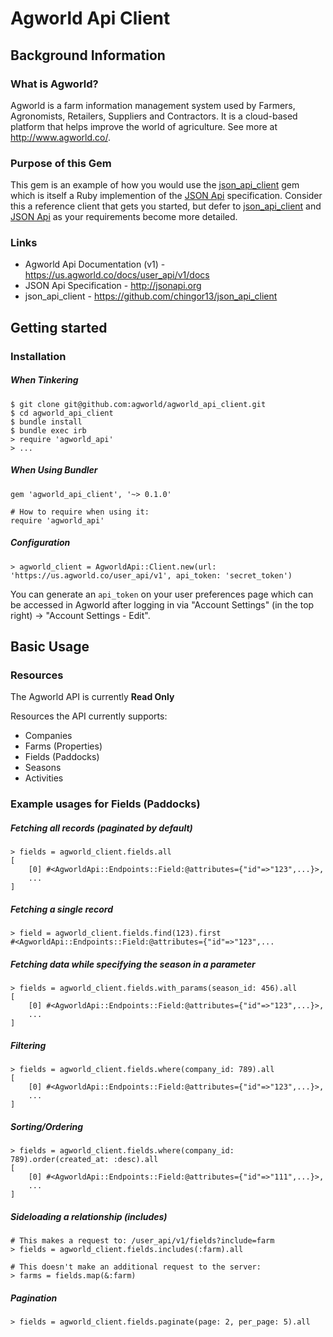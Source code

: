 # Agworld Api Client

## Background Information

### What is Agworld?
Agworld is a farm information management system used by Farmers, Agronomists, Retailers, Suppliers and Contractors. It is a cloud-based platform that helps improve the world of agriculture. See more at http://www.agworld.co/.

### Purpose of this Gem
This gem is an example of how you would use the [json_api_client](https://github.com/chingor13/json_api_client) gem which is itself a Ruby implemention of the [JSON Api](http://jsonapi.org) specification. Consider this a reference client that gets you started, but defer to [json_api_client](https://github.com/chingor13/json_api_client) and [JSON Api](http://jsonapi.org) as your requirements become more detailed.

### Links
* Agworld Api Documentation (v1) - https://us.agworld.co/docs/user_api/v1/docs
* JSON Api Specification - http://jsonapi.org
* json_api_client - https://github.com/chingor13/json_api_client

## Getting started

### Installation

##### When Tinkering

    $ git clone git@github.com:agworld/agworld_api_client.git
    $ cd agworld_api_client
    $ bundle install
    $ bundle exec irb
    > require 'agworld_api'
    > ...

##### When Using Bundler

    gem 'agworld_api_client', '~> 0.1.0'

    # How to require when using it:
    require 'agworld_api'

##### Configuration

    > agworld_client = AgworldApi::Client.new(url: 'https://us.agworld.co/user_api/v1', api_token: 'secret_token')

You can generate an `api_token` on your user preferences page which can be accessed in Agworld after logging in via "Account Settings" (in the top right) -> "Account Settings - Edit". 

## Basic Usage

### Resources

The Agworld API is currently **Read Only**

Resources the API currently supports:

* Companies
* Farms (Properties)
* Fields (Paddocks)
* Seasons
* Activities

### Example usages for Fields (Paddocks)

##### Fetching all records (paginated by default)

    > fields = agworld_client.fields.all
    [
        [0] #<AgworldApi::Endpoints::Field:@attributes={"id"=>"123",...}>,
        ...
    ]

##### Fetching a single record

    > field = agworld_client.fields.find(123).first
    #<AgworldApi::Endpoints::Field:@attributes={"id"=>"123",...

##### Fetching data while specifying the season in a parameter

    > fields = agworld_client.fields.with_params(season_id: 456).all
    [
        [0] #<AgworldApi::Endpoints::Field:@attributes={"id"=>"123",...}>,
        ...
    ]

##### Filtering

    > fields = agworld_client.fields.where(company_id: 789).all
    [
        [0] #<AgworldApi::Endpoints::Field:@attributes={"id"=>"123",...}>,
        ...
    ]

##### Sorting/Ordering

    > fields = agworld_client.fields.where(company_id: 789).order(created_at: :desc).all
    [
        [0] #<AgworldApi::Endpoints::Field:@attributes={"id"=>"111",...}>,
        ...
    ]

##### Sideloading a relationship (includes)

    # This makes a request to: /user_api/v1/fields?include=farm
    > fields = agworld_client.fields.includes(:farm).all

    # This doesn't make an additional request to the server:
    > farms = fields.map(&:farm)

##### Pagination

    > fields = agworld_client.fields.paginate(page: 2, per_page: 5).all
